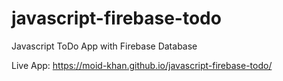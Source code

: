 # javascript-firebase-todo
Javascript ToDo App with Firebase Database

Live App: https://moid-khan.github.io/javascript-firebase-todo/
